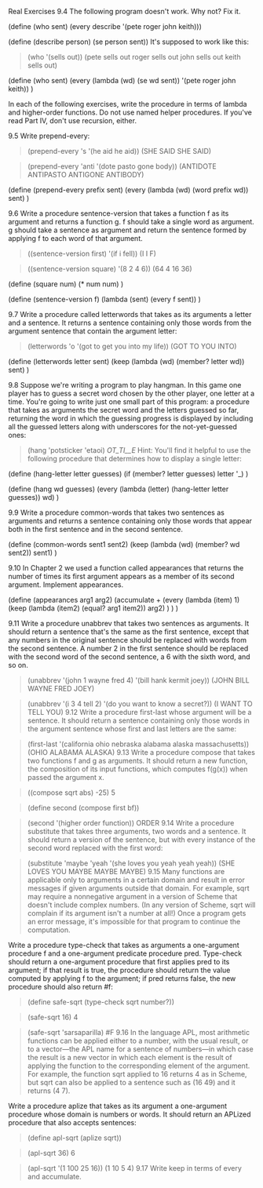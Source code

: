 Real Exercises
9.4  The following program doesn't work. Why not? Fix it.

(define (who sent)
  (every describe '(pete roger john keith)))

(define (describe person)
  (se person sent))
It's supposed to work like this:

> (who '(sells out))
(pete sells out roger sells out john sells out keith sells out)

(define (who sent)
  (every (lambda (wd) (se wd sent)) '(pete roger john keith))
)

In each of the following exercises, write the procedure in terms of lambda and higher-order functions. Do not use named helper procedures. If you've read Part IV, don't use recursion, either.

9.5  Write prepend-every:

> (prepend-every 's '(he aid he aid))
(SHE SAID SHE SAID)

> (prepend-every 'anti '(dote pasto gone body))
(ANTIDOTE ANTIPASTO ANTIGONE ANTIBODY)

(define (prepend-every prefix sent)
    (every (lambda (wd) (word prefix wd)) sent)
)

9.6  Write a procedure sentence-version that takes a function f as its argument and returns a function g. f should take a single word as argument. g should take a sentence as argument and return the sentence formed by applying f to each word of that argument.

> ((sentence-version first) '(if i fell))
(I I F)

> ((sentence-version square) '(8 2 4 6))
(64 4 16 36)

(define (square num)
    (* num num)
)

(define (sentence-version f)
    (lambda (sent) (every f sent))
)

9.7  Write a procedure called letterwords that takes as its arguments a letter and a sentence. It returns a sentence containing only those words from the argument sentence that contain the argument letter:

> (letterwords 'o '(got to get you into my life))
(GOT TO YOU INTO)

(define (letterwords letter sent)
    (keep (lambda (wd) (member? letter wd)) sent)
)

9.8  Suppose we're writing a program to play hangman. In this game one player has to guess a secret word chosen by the other player, one letter at a time. You're going to write just one small part of this program: a procedure that takes as arguments the secret word and the letters guessed so far, returning the word in which the guessing progress is displayed by including all the guessed letters along with underscores for the not-yet-guessed ones:

> (hang 'potsticker 'etaoi)
_OT_TI__E_
Hint: You'll find it helpful to use the following procedure that determines how to display a single letter:

(define (hang-letter letter guesses)
  (if (member? letter guesses)
      letter
      '_)
)

(define (hang wd guesses)
    (every (lambda (letter) (hang-letter letter guesses)) wd)
)



9.9  Write a procedure common-words that takes two sentences as arguments and returns a sentence containing only those words that appear both in the first sentence and in the second sentence.

(define (common-words sent1 sent2)
    (keep (lambda (wd) (member? wd sent2)) sent1)
)



9.10  In Chapter 2 we used a function called appearances that returns the number of times its first argument appears as a member of its second argument. Implement appearances.

(define (appearances arg1 arg2)
    (accumulate +
        (every (lambda (item) 1)
            (keep (lambda (item2) (equal? arg1 item2)) arg2)
        )
    )
)

9.11  Write a procedure unabbrev that takes two sentences as arguments. It should return a sentence that's the same as the first sentence, except that any numbers in the original sentence should be replaced with words from the second sentence. A number 2 in the first sentence should be replaced with the second word of the second sentence, a 6 with the sixth word, and so on.

> (unabbrev '(john 1 wayne fred 4) '(bill hank kermit joey))
(JOHN BILL WAYNE FRED JOEY)

> (unabbrev '(i 3 4 tell 2) '(do you want to know a secret?))
(I WANT TO TELL YOU)
9.12  Write a procedure first-last whose argument will be a sentence. It should return a sentence containing only those words in the argument sentence whose first and last letters are the same:

> (first-last '(california ohio nebraska alabama alaska massachusetts))
(OHIO ALABAMA ALASKA)
9.13  Write a procedure compose that takes two functions f and g as arguments. It should return a new function, the composition of its input functions, which computes f(g(x)) when passed the argument x.

> ((compose sqrt abs) -25)
5

> (define second (compose first bf))

> (second '(higher order function))
ORDER
9.14  Write a procedure substitute that takes three arguments, two words and a sentence. It should return a version of the sentence, but with every instance of the second word replaced with the first word:

> (substitute 'maybe 'yeah '(she loves you yeah yeah yeah))
(SHE LOVES YOU MAYBE MAYBE MAYBE)
9.15  Many functions are applicable only to arguments in a certain domain and result in error messages if given arguments outside that domain. For example, sqrt may require a nonnegative argument in a version of Scheme that doesn't include complex numbers. (In any version of Scheme, sqrt will complain if its argument isn't a number at all!) Once a program gets an error message, it's impossible for that program to continue the computation.

Write a procedure type-check that takes as arguments a one-argument procedure f and a one-argument predicate procedure pred. Type-check should return a one-argument procedure that first applies pred to its argument; if that result is true, the procedure should return the value computed by applying f to the argument; if pred returns false, the new procedure should also return #f:

> (define safe-sqrt (type-check sqrt number?))

> (safe-sqrt 16)
4

> (safe-sqrt 'sarsaparilla)
#F
9.16  In the language APL, most arithmetic functions can be applied either to a number, with the usual result, or to a vector—the APL name for a sentence of numbers—in which case the result is a new vector in which each element is the result of applying the function to the corresponding element of the argument. For example, the function sqrt applied to 16 returns 4 as in Scheme, but sqrt can also be applied to a sentence such as (16 49) and it returns (4 7).

Write a procedure aplize that takes as its argument a one-argument procedure whose domain is numbers or words. It should return an APLized procedure that also accepts sentences:

> (define apl-sqrt (aplize sqrt))

> (apl-sqrt 36)
6

> (apl-sqrt '(1 100 25 16))
(1 10 5 4)
9.17  Write keep in terms of every and accumulate.

